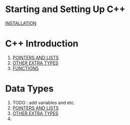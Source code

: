 # Starting and Setting Up C++
[INSTALLATION](https://code.visualstudio.com/docs/cpp/config-mingw)

# C++ Introduction
1. [POINTERS AND LISTS](/docs/pointer_and_list.md/)
2. [OTHER EXTRA TYPES](/docs/union_and_etc.md/)
3. [FUNCTIONS](/docs/functions.md/)

# Data Types
1. TODO : add variables and etc.
2. [POINTERS AND LISTS](/docs/pointer_and_list.md/)
3. [OTHER EXTRA TYPES](/docs/union_and_etc.md/)
4. 
